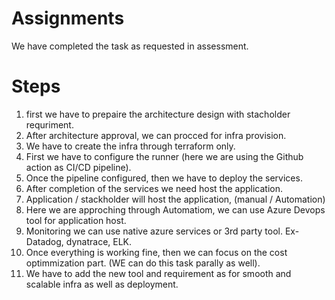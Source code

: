 # Assignments
We have completed the task as requested in assessment.

# Steps
1. first we have to prepaire the architecture design with stacholder requriment.
2. After architecture approval, we can procced for infra provision.
3. We have to create the infra through terraform only.
4. First we have to configure the runner (here we are using the Github action as CI/CD pipeline).
5. Once the pipeline configured, then we have to deploy the services.
6. After completion of the services we need host the application.
7. Application / stackholder will host the application, (manual / Automation)
8. Here we are approching through Automatiom, we can use Azure Devops tool for application host.
9. Monitoring we can use native azure services or 3rd party tool. Ex- Datadog, dynatrace, ELK.
10. Once everything is working fine, then we can focus on the cost optimmization part. (WE can do this task parally as well).
11. We have to add the new tool and requirement as for smooth and scalable infra as well as deployment.
